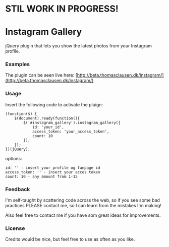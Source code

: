 STIL WORK IN PROGRESS!
=======================

# Instagram Gallery

jQuery plugin that lets you show the latest photos from your Instagram profile.

### Examples

The plugin can be seen live here: [http://beta.thomasclausen.dk/instagram/](http://beta.thomasclausen.dk/instagram/)

### Usage

Insert the following code to activate the pluign:

    (function($) {
        $(document).ready(function(){
            $('#instagram_gallery').instagram_gallery({
                id: 'your_id',
                access_token: 'your_access_token',
                count: 10
            });
        });
    })(jQuery);

options:

    id: '' - insert your profile og fanpage id
    access_token: '' - insert your acces token
    count: 10 - any amount from 1-15

### Feedback

I'm self-taught by scattering code across the web, so if you see some bad practices PLEASE contact me, so I can learn from the mistakes I'm making!

Also feel free to contact me if you have som great ideas for improvements.

### License

Credits would be nice, but feel free to use as often as you like.
